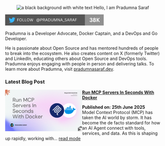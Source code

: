 <p align="center"><img alt="a black background with white text Hello, I am Pradumna Saraf" src="https://github.com/user-attachments/assets/44b4c497-449d-4700-9bb7-6b5b41d82245"></p>

<p align="left"> <a href="https://twitter.com/intent/follow?screen_name=pradumna_saraf" target="blank"><img src="./assets/pradumna-twitter-38k.png" height="36" alt="pradumna_saraf"/></a></p>

<div align="center">

</div>

Pradumna is a Developer Advocate, Docker Captain, and a DevOps and Go Developer. 

He is passionate about Open Source and has mentored hundreds of people to break into the ecosystem. He also creates content on X (formerly Twitter) and LinkedIn, educating others about Open Source and DevOps tools. Pradumna enjoys engaging with people in person and delivering talks. To learn more about Pradumna, visit [pradumnasaraf.dev](https://pradumnasaraf.com).

### Latest Blog Post
<p align="left">
<a href="https://dev.to/pradumnasaraf/run-mcp-servers-in-seconds-with-docker-1ik5" title="Run MCP Servers In Seconds With Docker"><img src="./assets/docker-mcp.png" alt="Run MCP Servers In Seconds With Docker" width="250px" align="left"/></a>
<a href="https://dev.to/pradumnasaraf/run-mcp-servers-in-seconds-with-docker-1ik5" title="Run MCP Servers In Seconds With Docker"><strong>Run MCP Servers In Seconds With Docker</strong></a>
<div><strong>Published on: 25th June 2025</strong>
<br/>Model Context Protocol (MCP) has taken the AI world by storm. It has become the de facto standard for how an AI Agent connect with tools, services, and data. As this is shaping up rapidly, working with... <a href="https://dev.to/pradumnasaraf/run-mcp-servers-in-seconds-with-docker-1ik5">read mode</a> </p> <br/>

